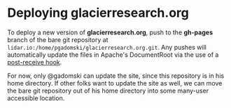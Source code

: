 Deploying glacierresearch.org
=============================

To deploy a new version of **glacierresearch.org**, push to the **gh-pages** branch of the bare git repository at `lidar.io:/home/pgadomski/glacierresearch.org.git`.
Any pushes will automatically update the files in Apache's DocumentRoot via the use of a [post-receive hook](https://www.kernel.org/pub/software/scm/git/docs/githooks.html#post-receive).

For now, only @gadomski can update the site, since this repository is in his home directory.
If other folks want to update the site as well, we can move the bare git repository out of his home directory into some many-user accessible location.
